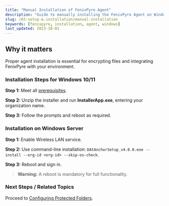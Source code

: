```yaml
---
title: "Manual Installation of FenixPyre Agent"
description: "Guide to manually installing the FenixPyre Agent on Windows 10/11 and servers."
slug: /03-setup-&-installation/manual-installation
keywords: [fenixpyre, installation, agent, windows]
last_updated: 2023-10-01
---
```


## Why it matters
Proper agent installation is essential for encrypting files and integrating FenixPyre with your environment.

### Installation Steps for Windows 10/11

**Step 1:** Meet all [prerequisites](/03-setup-&-installation/prerequisites).

**Step 2:** Unzip the installer and run **InstallerApp.exe**, entering your organization name.

<!-- IMG: ./media/03-setup-&-installation/installer-app.png | Alt: FenixPyre Installer interface -->

**Step 3:** Follow the prompts and reboot as required.

### Installation on Windows Server

**Step 1:** Enable Wireless LAN service.

**Step 2:** Use command-line installation: `DAtAnchorSetup_v4.0.0.exe --install --org-id <org-id> --skip-os-check`.

**Step 3:** Reboot and sign in.

> **Warning:** A reboot is mandatory for full functionality.

### Next Steps / Related Topics
Proceed to [Configuring Protected Folders](/04-admin-guide/configure-network-shared-folder).
